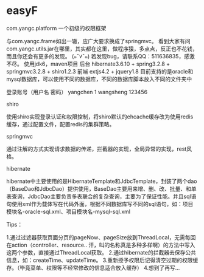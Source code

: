 # easyF
com.yangc.platform
一个初级的权限框架

与com.yangc.frame如出一辙，应广大要求换成了springmvc。
看到大家有问com.yangc.utils.jar在哪里，其实都在这里，做程序猿，多点点，反正也不花钱，而且你还会有更多的发现。 (๑¯∀¯๑)
若发现bug，请联系QQ：511636835，感激不尽。
使用jdk6，maven项目
后台 hibernate3.6.10 + spring3.2.8 + springmvc3.2.8 + shiro1.2.3
前端 extjs4.2 + jquery1.8
目前支持的是oracle和mysql数据库，可以使用不同的数据库，不同的数据库脚本放入不同的文件夹中

登录账号（用户名 密码）
yangchen 1
wangsheng 123456

shiro

使用shiro实现登录认证和权限控制，将shiro默认的ehcache缓存改为使用redis缓存，通过配置文件，配置redis的集群策略。

springmvc

通过注解的方式实现请求数据的传递，拦截器的实现，全局异常的实现，rest风格。

hibernate

hibernate中主要使用的是HibernateTemplate和JdbcTemplate，封装了两个dao（BaseDao和JdbcDao）提供使用，BaseDao主要用来增、删、改、批量、和单表查询，JdbcDao主要负责多表联合的复杂查询，主要为了保证性能。并且sql语句使用xml作为载体写在代码外面，根据不同数据库写不同的sql语句，如：项目模块名-oracle-sql.xml、项目模块名-mysql-sql.xml

Tips：

1.通过过滤器获取页面分页的pageNow、pageSize放到ThreadLocal，无需每回在action（controller、resource..
  汗，叫的名称真是多种多样啊）的方法中写入这两个参数，直接通过ThreadLocal获取。
2.通过hibernate的拦截器去保存公共信息，如：createTime、updateTime。
3.重新授予权限后记得清空过期的权限缓存。（毕竟菜单、权限等不经常修改的信息适合放入缓存）
4.想到了再写...
